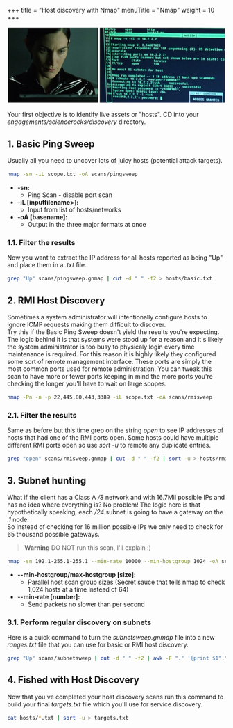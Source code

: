 +++
title = "Host discovery with Nmap"
menuTitle = "Nmap"
weight = 10
+++

![](./trinity.png)

Your first objective is to identify live assets or "hosts".  CD into your *engagements/sciencerocks/discovery* directory.

## 1. Basic Ping Sweep
Usually all you need to uncover lots of juicy hosts (potential attack targets).

```bash
nmap -sn -iL scope.txt -oA scans/pingsweep
```
 * **-sn:**
   * Ping Scan - disable port scan
 * **-iL [inputfilename>]:**
   * Input from list of hosts/networks
 * **-oA [basename]:**
   * Output in the three major formats at once

### 1.1. Filter the results
Now you want to extract the IP address for all hosts reported as being "Up" and place them in a *.txt* file.

```bash
grep "Up" scans/pingsweep.gnmap | cut -d " " -f2 > hosts/basic.txt
```

## 2. RMI Host Discovery
Sometimes a system administrator will intentionally configure hosts to ignore ICMP requests making them difficult to discover.  
Try this if the Basic Ping Sweep doesn't yield the results you're expecting.
The logic behind it is that systems were stood up for a reason and it's likely the system administrator is too busy to physicaly login 
every time maintenance is required. 
For this reason it is highly likely they configured some sort of remote management interface. These ports are simply the most common ports used for remote administration.
You can tweak this scan to have more or fewer ports keeping in mind the more ports you're checking the longer you'll have to wait on large scopes.

```bash
nmap -Pn -n -p 22,445,80,443,3389 -iL scope.txt -oA scans/rmisweep
```

### 2.1. Filter the results
Same as before but this time grep on the string *open* to see IP addresses of hosts that had one of the RMI ports open.
Some hosts could have multiple different RMI ports open so use *sort -u* to remote any duplicate entries.

```bash
grep "open" scans/rmisweep.gnmap | cut -d " " -f2 | sort -u > hosts/rmi.txt
```

## 3. Subnet hunting
What if the client has a Class A */8* network and with 16.7Mil possible IPs and has no idea where everything is?  No problem!
The logic here is that hypothetically speaking, each */24* subnet is going to have a gateway on the *.1* node.  
So instead of checking for 16 million possible IPs we only need to check for 65 thousand possible gateways.

> **Warning**
> DO NOT run this scan, I'll explain :)

```bash
nmap -sn 192.1-255.1-255.1 --min-rate 10000 --min-hostgroup 1024 -oA scans/subnetsweep
```
* **--min-hostgroup/max-hostgroup [size]:**
  * Parallel host scan group sizes (Secret sauce that tells nmap to check 1,024 hosts at a time instead of 64)
* **--min-rate [number]:**
  * Send packets no slower than <number> per second

[//]:![](./docbrown1.jpg)

### 3.1. Perform regular discovery on subnets
Here is a quick command to turn the *subnetsweep.gnmap* file into a new *ranges.txt* file that you can use for basic or RMI host discovery.

```bash
grep "Up" scans/subnetsweep | cut -d " " -f2 | awk -F "." '{print $1"."$2"."$3".0/24"}' > subnets.txt
```

## 4. Fished with Host Discovery
Now that you've completed your host discovery scans run this command to build your final *targets.txt* file which you'll use for service discovery.

```bash
cat hosts/*.txt | sort -u > targets.txt
```

